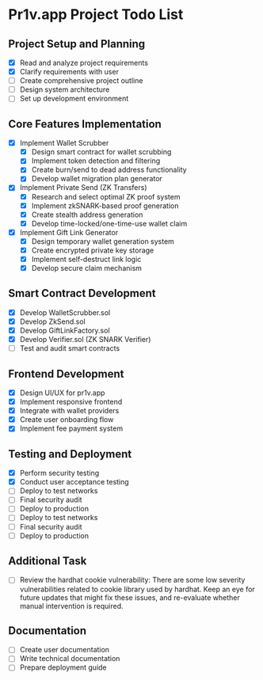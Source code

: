 # Pr1v.app Project Todo List

## Project Setup and Planning
- [x] Read and analyze project requirements
- [x] Clarify requirements with user
- [ ] Create comprehensive project outline
- [ ] Design system architecture
- [ ] Set up development environment

## Core Features Implementation
- [x] Implement Wallet Scrubber
  - [x] Design smart contract for wallet scrubbing
  - [x] Implement token detection and filtering
  - [x] Create burn/send to dead address functionality
  - [x] Develop wallet migration plan generator

- [x] Implement Private Send (ZK Transfers)
  - [x] Research and select optimal ZK proof system
  - [x] Implement zkSNARK-based proof generation
  - [x] Create stealth address generation
  - [x] Develop time-locked/one-time-use wallet claim

- [x] Implement Gift Link Generator
  - [x] Design temporary wallet generation system
  - [x] Create encrypted private key storage
  - [x] Implement self-destruct link logic
  - [x] Develop secure claim mechanism

## Smart Contract Development
- [x] Develop WalletScrubber.sol
- [x] Develop ZkSend.sol
- [x] Develop GiftLinkFactory.sol
- [x] Develop Verifier.sol (ZK SNARK Verifier)
- [ ] Test and audit smart contracts

## Frontend Development
- [x] Design UI/UX for pr1v.app
- [x] Implement responsive frontend
- [x] Integrate with wallet providers
- [x] Create user onboarding flow
- [x] Implement fee payment system

## Testing and Deployment
- [x] Perform security testing
- [x] Conduct user acceptance testing
- [ ] Deploy to test networks
- [ ] Final security audit
- [ ] Deploy to production
- [ ] Deploy to test networks
- [ ] Final security audit
- [ ] Deploy to production

## Additional Task
- [ ] Review the hardhat cookie vulnerability: There are some low severity vulnerabilities related to cookie library used by hardhat. Keep an eye for future updates that might fix these issues, and re-evaluate whether manual intervention is required.

## Documentation
- [ ] Create user documentation
- [ ] Write technical documentation
- [ ] Prepare deployment guide
